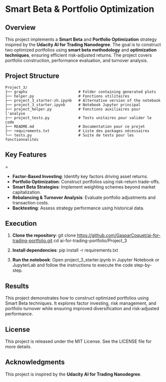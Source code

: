 # Smart Beta & Portfolio Optimization

## Overview

This project implements a **Smart Beta** and **Portfolio Optimization** strategy inspired by the **Udacity AI for Trading Nanodegree**. The goal is to construct two optimized portfolios using **smart beta methodology** and **optimization techniques**, ensuring efficient risk-adjusted returns. The project covers portfolio construction, performance evaluation, and turnover analysis.

## Project Structure
```
Project_3/
├── graphs                       # Folder containing generated plots
├── helper.py                    # Fonctions utilitaires
├── project_3_starter-zh.ipynb   # Alternative version of the notebook
├── project_3_starter.ipynb      # Notebook Jupyter principal
├── project_helper.py            # Fonctions auxiliaires pour l'analyse
├── project_tests.py             # Tests unitaires pour valider le code
├── README.md                    # Documentation pour ce projet
├── requirements.txt             # Liste des packages nécessaires
└── tests.py                     # Suite de tests pour les fonctionnalités
```

## Key Features
=
- **Factor-Based Investing**: Identify key factors driving asset returns.
- **Portfolio Optimization**: Construct portfolios using risk-return trade-offs.
- **Smart Beta Strategies**: Implement weighting schemes beyond market capitalization.
- **Rebalancing & Turnover Analysis**: Evaluate portfolio adjustments and transaction costs.
- **Backtesting**: Assess strategy performance using historical data.

## Execution

1. **Clone the repository**:
   git clone https://github.com/GasparCoquet/ai-for-trading-portfolio.git
   cd ai-for-trading-portfolio/Project_3

2. **Install dependencies**:
   pip install -r requirements.txt

3. **Run the notebook**: Open project_3_starter.ipynb in Jupyter Notebook or JupyterLab and follow the instructions to execute the code step-by-step.

## Results
This project demonstrates how to construct optimized portfolios using Smart Beta techniques. It explores factor investing, risk management, and portfolio turnover while ensuring improved diversification and risk-adjusted performance.

## License
This project is released under the MIT License. See the LICENSE file for more details.

## Acknowledgments
This project is inspired by the **Udacity AI for Trading Nanodegree**.